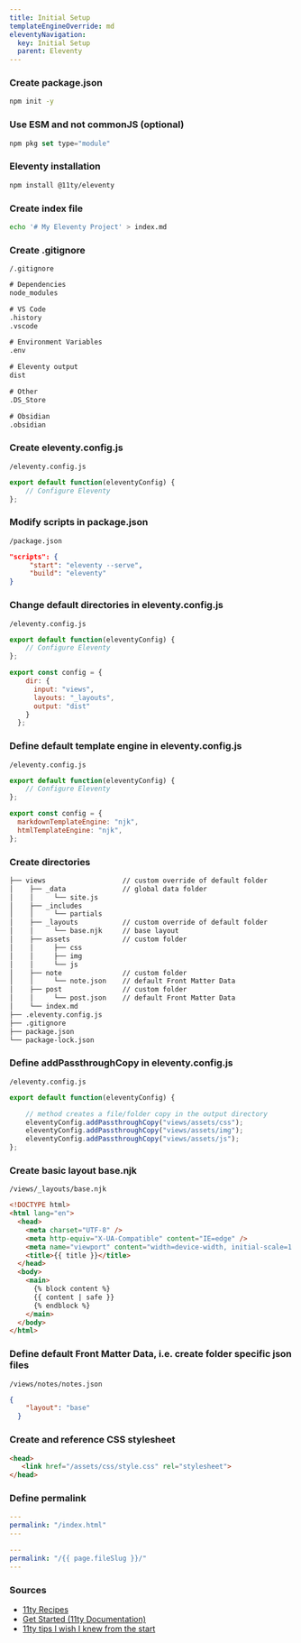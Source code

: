 ```yaml
---
title: Initial Setup
templateEngineOverride: md
eleventyNavigation:
  key: Initial Setup   
  parent: Eleventy 
---
```

### Create package.json
```bash
npm init -y
```

### Use ESM and not commonJS (optional)
```js
npm pkg set type="module" 
```

### Eleventy installation
```bash
npm install @11ty/eleventy
```

### Create index file
```bash
echo '# My Eleventy Project' > index.md
```

### Create .gitignore
`/.gitignore`

```txt
# Dependencies       
node_modules

# VS Code
.history
.vscode

# Environment Variables
.env

# Eleventy output
dist  

# Other
.DS_Store

# Obsidian
.obsidian
```

### Create eleventy.config.js
`/eleventy.config.js`

```js
export default function(eleventyConfig) {
	// Configure Eleventy
};
```

### Modify scripts in package.json
`/package.json`

```json
"scripts": {
     "start": "eleventy --serve",
     "build": "eleventy"
}
```

### Change default directories in eleventy.config.js
`/eleventy.config.js`

```js
export default function(eleventyConfig) {
	// Configure Eleventy
};

export const config = {
    dir: {
      input: "views",  
      layouts: "_layouts",
      output: "dist"
    }
  };
```

### Define default template engine in eleventy.config.js
`/eleventy.config.js`

```js
export default function(eleventyConfig) {
	// Configure Eleventy
};

export const config = {
  markdownTemplateEngine: "njk",
  htmlTemplateEngine: "njk",
};
```

### Create directories
```txt
├── views                   // custom override of default folder 
│    ├── _data              // global data folder
│    │     └── site.js      
│    ├── _includes
│    │     └── partials   
│    ├── _layouts           // custom override of default folder 
│    │     └── base.njk     // base layout
│    ├── assets             // custom folder
│    │     ├── css          
│    │     ├── img          
│    │     └── js           
│    ├── note               // custom folder
│    │     └── note.json    // default Front Matter Data 
│    ├── post               // custom folder
│    │     └── post.json    // default Front Matter Data 
│    └── index.md           
├── .eleventy.config.js            
├── .gitignore              
├── package.json            
└── package-lock.json       
```

### Define addPassthroughCopy in eleventy.config.js
`/eleventy.config.js`

```js
export default function(eleventyConfig) {

    // method creates a file/folder copy in the output directory
    eleventyConfig.addPassthroughCopy("views/assets/css");
    eleventyConfig.addPassthroughCopy("views/assets/img");
    eleventyConfig.addPassthroughCopy("views/assets/js");
};
```

### Create basic layout base.njk
`/views/_layouts/base.njk`

```html
<!DOCTYPE html>
<html lang="en">
  <head>
    <meta charset="UTF-8" />
    <meta http-equiv="X-UA-Compatible" content="IE=edge" />
    <meta name="viewport" content="width=device-width, initial-scale=1.0" />
    <title>{{ title }}</title> 
  </head>
  <body>
    <main>
      {% block content %}
      {{ content | safe }}
      {% endblock %}    
    </main>
  </body>
</html>
```

### Define default Front Matter Data, i.e. create folder specific json files
`/views/notes/notes.json`

```json
{
    "layout": "base" 
  }
```

### Create and reference CSS stylesheet
```html
<head>
   <link href="/assets/css/style.css" rel="stylesheet"> 
</head>
```

### Define permalink
```yaml
---
permalink: "/index.html"
---
```

```yaml
---
permalink: "/{{ page.fileSlug }}/"
---
```

### Sources
- [11ty Recipes](https://11ty.recipes)
- [Get Started (11ty Documentation)](https://www.11ty.dev/docs/)
- [11ty tips I wish I knew from the start](https://davidea.st/articles/11ty-tips-i-wish-i-knew-from-the-start/)
